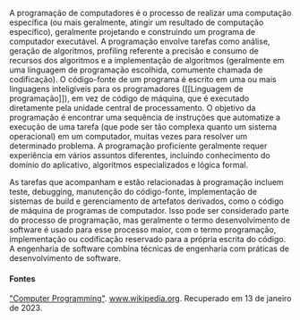 A programação de computadores é o processo de realizar uma computação específica (ou mais geralmente, atingir um resultado de computação específico), geralmente projetando e construindo um programa de computador executável. A programação envolve tarefas como análise, geração de algoritmos, profiling referente a precisão e consumo de recursos dos algoritmos e a implementação de algoritmos (geralmente em uma linguagem de programação escolhida, comumente chamada de codificação). O código-fonte de um programa é escrito em uma ou mais linguagens inteligíveis para os programadores ([[Linguagem de programação]]), em vez de código de máquina, que é executado diretamente pela unidade central de processamento. O objetivo da programação é encontrar uma sequência de instruções que automatize a execução de uma tarefa (que pode ser tão complexa quanto um sistema operacional) em um computador, muitas vezes para resolver um determinado problema. A programação proficiente geralmente requer experiência em vários assuntos diferentes, incluindo conhecimento do domínio do aplicativo, algoritmos especializados e lógica formal.

As tarefas que acompanham e estão relacionadas à programação incluem teste, debugging, manutenção do código-fonte, implementação de sistemas de build e gerenciamento de artefatos derivados, como o código de máquina de programas de computador. Isso pode ser considerado parte do processo de programação, mas geralmente o termo desenvolvimento de software é usado para esse processo maior, com o termo programação, implementação ou codificação reservado para a própria escrita do código. A engenharia de software combina técnicas de engenharia com práticas de desenvolvimento de software.

#### Fontes

["Computer Programming"](https://en.wikipedia.org/wiki/Computer_programming). www.wikipedia.org. Recuperado em 13 de janeiro de 2023.